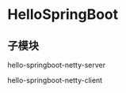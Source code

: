 # HelloSpringBoot

## 子模块
<!-- SpringBoot Netty Server -->
<module>hello-springboot-netty-server</module>

<!-- SpringBoot Netty Client -->
<module>hello-springboot-netty-client</module>
